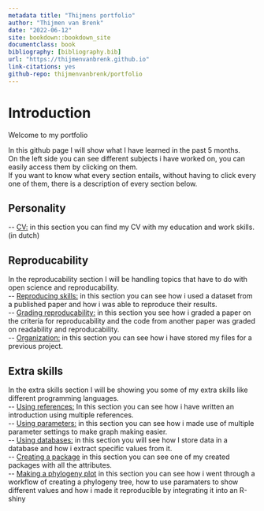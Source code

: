 ```yaml
---
metadata title: "Thijmens portfolio"
author: "Thijmen van Brenk"
date: "2022-06-12"
site: bookdown::bookdown_site
documentclass: book
bibliography: [bibliography.bib]
url: "https://thijmenvanbrenk.github.io"
link-citations: yes
github-repo: thijmenvanbrenk/portfolio
---
```


# Introduction

Welcome to my portfolio

In this github page I will show what I have learned in the past 5 months.       
On the left side you can see different subjects i have worked on, you can easily access them by clicking on them.       
If you want to know what every section entails, without having to click every one of them, there is a description of every section below.

## Personality


-- [CV:](https://thijmenvanbrenk.github.io/personality-1.html#CV) in this section you can find my CV with my education and work skills. (in dutch)        

## Reproducability

In the reproducability section I will be handling topics that have to do with open science and reproducability.       
-- [Reproducing skills:](https://thijmenvanbrenk.github.io/reproducability-1.html#reproducing-data-from-a-published-paper) in this section you can see how i used a dataset from a published paper and how i was able to reproduce their results.        
-- [Grading reproducability:](https://thijmenvanbrenk.github.io/reproducability-1.html#checking-reproducability-for-published-papers.) in this section you see how i graded a paper on the criteria for reproducability and the code from another paper was graded on readability and reproducability.        
-- [Organization:](https://thijmenvanbrenk.github.io/reproducability-1.html#organisation-of-my-files) in this section you can see how i have stored my files for a previous project.


## Extra skills

In the extra skills section I will be showing you some of my extra skills like different programming languages.       
-- [Using references:](https://thijmenvanbrenk.github.io/extra-skills-1.html#writing-an-introduction-using-zotero-for-references) In this section you can see how i have written an introduction using multiple references.        
-- [Using parameters:](https://thijmenvanbrenk.github.io/extra-skills-1.html#creating-paramaters-for-different-data-inputs) in this section you can see how i made use of multiple parameter settings to make graph making easier.        
-- [Using databases:](https://thijmenvanbrenk.github.io/extra-skills-1.html#Using-SQL-to-store-data) in this section you will see how I store data in a database and how i extract specific values from it.       
-- [Creating a package](https://thijmenvanbrenk.github.io/extra-skills-1.html#Creating-a-package) in this section you can see one of my created packages with all the attributes.       
-- [Making a phylogeny plot](https://thijmenvanbrenk.github.io/extra-skills-1.html#Creating-an-epidemiology-map) in this section you can see how i went through a workflow of creating a phylogeny tree, how to use paramaters to show different values and how i made it reproducible by integrating it into an R-shiny
